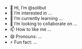 - 👋 Hi, I’m @solibut
- 👀 I’m interested in ...
- 🌱 I’m currently learning ...
- 💞️ I’m looking to collaborate on ...
- 📫 How to like me ...
- 😄 Pronouns: ...
- ⚡ Fun fact: ...

<!---
solibut/solibut is a ✨ special ✨ repository because its `README.md` (this file) appears on your GitHub profile.
You can click the Preview link to take a look at your changes.
--->
